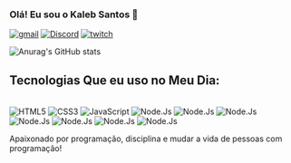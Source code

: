 
### Olá! Eu sou o Kaleb Santos 🖖

[![gmail](https://img.shields.io/badge/Gmail-D14836?style=for-the-badge&logo=gmail&logoColor=white)](https://www.gmail.com)
[![Discord](https://img.shields.io/badge/Discord-7289DA?style=for-the-badge&logo=discord&logoColor=white)](https://www.discord.com)
[![twitch](https://img.shields.io/badge/Twitch-9146FF?style=for-the-badge&logo=twitch&logoColor=white)](https://www.twich.com)

![Anurag's GitHub stats](https://github-readme-stats.vercel.app/api?username=kalebzaki4&show_icons=true&theme=merko)

## Tecnologias Que eu uso no Meu Dia:   

<div style="display: inline_block"><br>
<img alt="HTML5" src="https://img.shields.io/badge/HTML5-E34F26?style=for-the-badge&logo=html5&logoColor=white"/>
<img alt="CSS3" src="https://img.shields.io/badge/CSS3-1572B6?style=for-the-badge&logo=css3&logoColor=white"/>
<img alt="JavaScript" src="https://img.shields.io/badge/JavaScript-323330?style=for-the-badge&logo=javascript&logoColor=F7DF1E"/>
<img alt="Node.Js" src="https://img.shields.io/badge/Node.js-43853D?style=for-the-badge&logo=node.js&logoColor=white"/>
  <img alt="Node.Js" src="https://img.shields.io/badge/Sass-CC6699?style=for-the-badge&logo=sass&logoColor=white"/>
    <img alt="Node.Js" src="https://img.shields.io/badge/React-20232A?style=for-the-badge&logo=react&logoColor=61DAFB"/>
    <img alt="Node.Js" src="https://img.shields.io/badge/Angular-DD0031?style=for-the-badge&logo=angular&logoColor=white"/>
    <img alt="Node.Js" src="https://img.shields.io/badge/Bootstrap-563D7C?style=for-the-badge&logo=bootstrap&logoColor=white"/>
      <img alt="Node.Js" src="https://img.shields.io/badge/TypeScript-007ACC?style=for-the-badge&logo=typescript&logoColor=white"/>
    <img alt="Node.Js" src="https://img.shields.io/badge/Java-ED8B00?style=for-the-badge&logo=openjdk&logoColor=white"/>
  

</div>



Apaixonado por programação, disciplina e mudar a vida de pessoas com programação!
